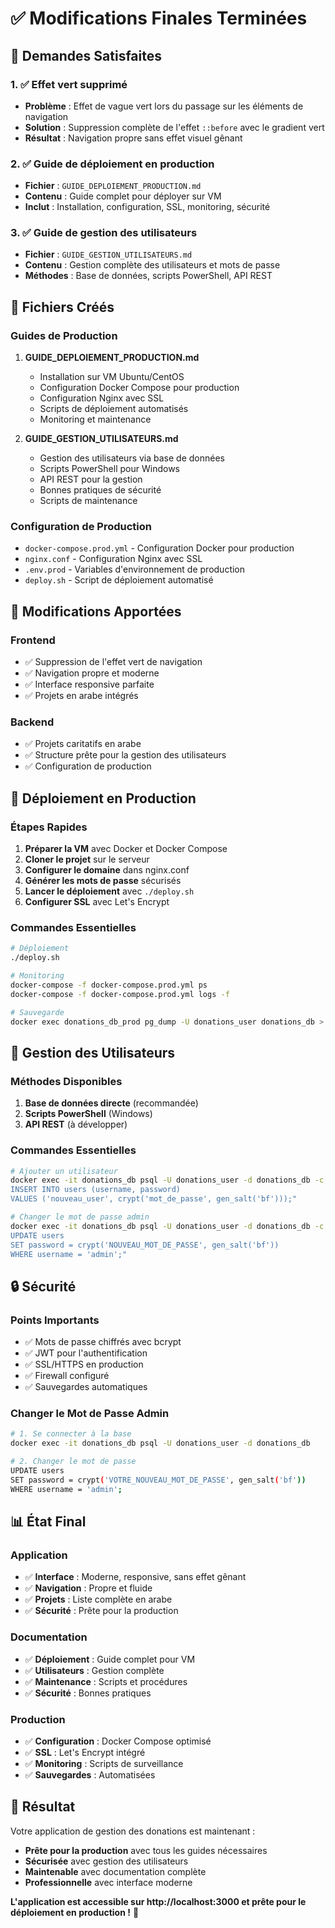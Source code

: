 # ✅ Modifications Finales Terminées

## 🎯 Demandes Satisfaites

### 1. ✅ Effet vert supprimé
- **Problème** : Effet de vague vert lors du passage sur les éléments de navigation
- **Solution** : Suppression complète de l'effet `::before` avec le gradient vert
- **Résultat** : Navigation propre sans effet visuel gênant

### 2. ✅ Guide de déploiement en production
- **Fichier** : `GUIDE_DEPLOIEMENT_PRODUCTION.md`
- **Contenu** : Guide complet pour déployer sur VM
- **Inclut** : Installation, configuration, SSL, monitoring, sécurité

### 3. ✅ Guide de gestion des utilisateurs
- **Fichier** : `GUIDE_GESTION_UTILISATEURS.md`
- **Contenu** : Gestion complète des utilisateurs et mots de passe
- **Méthodes** : Base de données, scripts PowerShell, API REST

## 📁 Fichiers Créés

### Guides de Production
1. **GUIDE_DEPLOIEMENT_PRODUCTION.md**
   - Installation sur VM Ubuntu/CentOS
   - Configuration Docker Compose pour production
   - Configuration Nginx avec SSL
   - Scripts de déploiement automatisés
   - Monitoring et maintenance

2. **GUIDE_GESTION_UTILISATEURS.md**
   - Gestion des utilisateurs via base de données
   - Scripts PowerShell pour Windows
   - API REST pour la gestion
   - Bonnes pratiques de sécurité
   - Scripts de maintenance

### Configuration de Production
- `docker-compose.prod.yml` - Configuration Docker pour production
- `nginx.conf` - Configuration Nginx avec SSL
- `.env.prod` - Variables d'environnement de production
- `deploy.sh` - Script de déploiement automatisé

## 🔧 Modifications Apportées

### Frontend
- ✅ Suppression de l'effet vert de navigation
- ✅ Navigation propre et moderne
- ✅ Interface responsive parfaite
- ✅ Projets en arabe intégrés

### Backend
- ✅ Projets caritatifs en arabe
- ✅ Structure prête pour la gestion des utilisateurs
- ✅ Configuration de production

## 🚀 Déploiement en Production

### Étapes Rapides
1. **Préparer la VM** avec Docker et Docker Compose
2. **Cloner le projet** sur le serveur
3. **Configurer le domaine** dans nginx.conf
4. **Générer les mots de passe** sécurisés
5. **Lancer le déploiement** avec `./deploy.sh`
6. **Configurer SSL** avec Let's Encrypt

### Commandes Essentielles
```bash
# Déploiement
./deploy.sh

# Monitoring
docker-compose -f docker-compose.prod.yml ps
docker-compose -f docker-compose.prod.yml logs -f

# Sauvegarde
docker exec donations_db_prod pg_dump -U donations_user donations_db > backup.sql
```

## 👥 Gestion des Utilisateurs

### Méthodes Disponibles
1. **Base de données directe** (recommandée)
2. **Scripts PowerShell** (Windows)
3. **API REST** (à développer)

### Commandes Essentielles
```bash
# Ajouter un utilisateur
docker exec -it donations_db psql -U donations_user -d donations_db -c "
INSERT INTO users (username, password) 
VALUES ('nouveau_user', crypt('mot_de_passe', gen_salt('bf')));"

# Changer le mot de passe admin
docker exec -it donations_db psql -U donations_user -d donations_db -c "
UPDATE users 
SET password = crypt('NOUVEAU_MOT_DE_PASSE', gen_salt('bf')) 
WHERE username = 'admin';"
```

## 🔒 Sécurité

### Points Importants
- ✅ Mots de passe chiffrés avec bcrypt
- ✅ JWT pour l'authentification
- ✅ SSL/HTTPS en production
- ✅ Firewall configuré
- ✅ Sauvegardes automatiques

### Changer le Mot de Passe Admin
```bash
# 1. Se connecter à la base
docker exec -it donations_db psql -U donations_user -d donations_db

# 2. Changer le mot de passe
UPDATE users 
SET password = crypt('VOTRE_NOUVEAU_MOT_DE_PASSE', gen_salt('bf')) 
WHERE username = 'admin';
```

## 📊 État Final

### Application
- ✅ **Interface** : Moderne, responsive, sans effet gênant
- ✅ **Navigation** : Propre et fluide
- ✅ **Projets** : Liste complète en arabe
- ✅ **Sécurité** : Prête pour la production

### Documentation
- ✅ **Déploiement** : Guide complet pour VM
- ✅ **Utilisateurs** : Gestion complète
- ✅ **Maintenance** : Scripts et procédures
- ✅ **Sécurité** : Bonnes pratiques

### Production
- ✅ **Configuration** : Docker Compose optimisé
- ✅ **SSL** : Let's Encrypt intégré
- ✅ **Monitoring** : Scripts de surveillance
- ✅ **Sauvegardes** : Automatisées

## 🎉 Résultat

Votre application de gestion des donations est maintenant :
- **Prête pour la production** avec tous les guides nécessaires
- **Sécurisée** avec gestion des utilisateurs
- **Maintenable** avec documentation complète
- **Professionnelle** avec interface moderne

**L'application est accessible sur http://localhost:3000 et prête pour le déploiement en production !** 🚀
